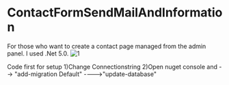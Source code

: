 # ContactFormSendMailAndInformation
  For those who want to create a contact page managed from the admin panel.
  I used .Net 5.0.
  ![1](https://user-images.githubusercontent.com/70010594/196692318-627be360-b96c-4f2d-918d-2bed593b0371.jpg)
  
  Code first for setup
  1)Change Connectionstring
  2)Open nuget console and --> "add-migration Default" ---->"update-database"
